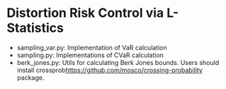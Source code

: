 # Distortion Risk Control via L-Statistics

- sampling_var.py: Implementation of VaR calculation
- sampling.py: Implementations of CVaR calculation
- berk_jones.py: Utils for calculating Berk Jones bounds. Users should install crossprob<https://github.com/mosco/crossing-probability> package.
